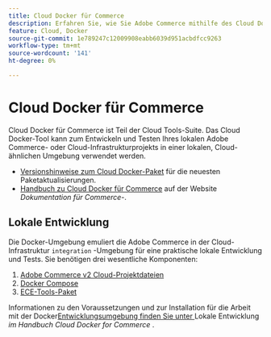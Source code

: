 ```yaml
---
title: Cloud Docker für Commerce
description: Erfahren Sie, wie Sie Adobe Commerce mithilfe des Cloud Docker für Commerce-Pakets in einer lokalen, Cloud-ähnlichen Umgebung bereitstellen.
feature: Cloud, Docker
source-git-commit: 1e789247c12009908eabb6039d951acbdfcc9263
workflow-type: tm+mt
source-wordcount: '141'
ht-degree: 0%

---
```


# Cloud Docker für Commerce

Cloud Docker für Commerce ist Teil der Cloud Tools-Suite. Das Cloud Docker-Tool kann zum Entwickeln und Testen Ihres lokalen Adobe Commerce- oder Cloud-Infrastrukturprojekts in einer lokalen, Cloud-ähnlichen Umgebung verwendet werden.

- [Versionshinweise zum Cloud Docker-Paket](../release-notes/cloud-docker.md) für die neuesten Paketaktualisierungen.
- [Handbuch zu Cloud Docker für Commerce](https://developer.adobe.com/commerce/cloud-tools/docker/) auf der Website _Dokumentation für Commerce-_.

## Lokale Entwicklung

Die Docker-Umgebung emuliert die Adobe Commerce in der Cloud-Infrastruktur `integration` -Umgebung für eine praktische lokale Entwicklung und Tests. Sie benötigen drei wesentliche Komponenten:

1. [Adobe Commerce v2 Cloud-Projektdateien](../project/file-structure.md)
1. [Docker Compose](https://www.docker.com/get-started/)
1. [ECE-Tools-Paket](install-package.md)

Informationen zu den Voraussetzungen und zur Installation für die Arbeit mit der Docker[Entwicklungsumgebung finden Sie unter &#x200B;](https://developer.adobe.com/commerce/cloud-tools/docker/setup/)Lokale Entwicklung _im Handbuch Cloud Docker for Commerce_ .
